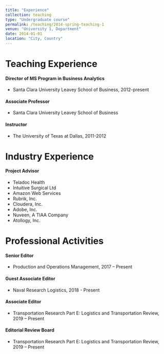 ```yaml
---
title: "Experience"
collection: teaching
type: "Undergraduate course"
permalink: /teaching/2014-spring-teaching-1
venue: "University 1, Department"
date: 2014-01-01
location: "City, Country"
---
```



<h1>Teaching Experience</h1>
<h4>Director of MS Program in Business Analytics</h4>
<ul>
    <li>Santa Clara University Leavey School of Business, 2012-present</li>
</ul>

<h4>Associate Professor</h4>
<ul>
    <li>Santa Clara University Leavey School of Business</li>
</ul>

<h4>Instructor</h4>
<ul>
    <li>The University of Texas at Dallas, 2011-2012</li>
</ul>

<h1>Industry Experience</h1>
<h4>Project Advisor</h4>
<ul>
    <li>Teladoc Health</li>
    <li>Intuitive Surgical Ltd</li>
    <li>Amazon Web Services</li>
    <li>Rubrik, Inc.</li>
    <li>Cloudera, Inc.</li>
    <li>Adobe, Inc.</li>
    <li>Nuveen, A TIAA Company</li>
    <li>Atollogy, Inc.</li>
</ul>

<h1>Professional Activities</h1>
<h4>Senior Editor</h4>
<ul>
    <li>Production and Operations Management, 2017 – Present</li>
</ul>

<h4>Guest Associate Editor</h4>
<ul>
    <li>Naval Research Logistics, 2018 - Present</li>
</ul>

<h4>Associate Editor</h4>
<ul>
    <li>Transportation Research Part E: Logistics and Transportation Review, 2019 – Present</li>
</ul>

<h4>Editorial Review Board</h4>
<ul>
    <li>Transportation Research Part E: Logistics and Transportation Review, 2019 – Present</li>
</ul>
